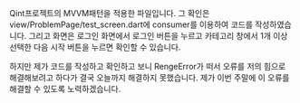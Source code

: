Qint프로젝트의 MVVM패턴을 적용한 파일입니다.
그 확인은 view/ProblemPage/test_screen.dart에 consumer를 이용하여 코드를 작성하였습니다.
그리고 화면은 로그인 화면에서 로그인 버튼을 누르고 카테고리 창에서 1개 이상 선택한 다음 시작 버튼을 누르면 확인할 수 있습니다.

하지만 제가 코드를 작성하고 확인하고 보니 RengeError가 떠서 오류를 저의 힘으로 해결해보려고 하다가 결국 오늘까지 해결하지 못했습니다.
제가 이번 주말에 이 오류를 해결할 수 있도록 노력하겠습니다.
